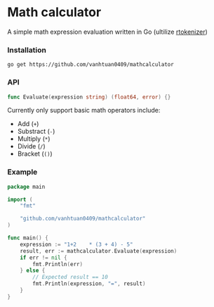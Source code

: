# Math calculator

A simple math expression evaluation written in Go (ultilize
[rtokenizer](https://github.com/vanhtuan0409/rtokenize))

### Installation

```
go get https://github.com/vanhtuan0409/mathcalculator
```

### API

```go
func Evaluate(expression string) (float64, error) {}
```

Currently only support basic math operators include:

* Add (`+`)
* Substract (`-`)
* Multiply (`*`)
* Divide (`/`)
* Bracket (`()`)

### Example

```go
package main

import (
	"fmt"

	"github.com/vanhtuan0409/mathcalculator"
)

func main() {
	expression := "1+2    * (3 + 4) - 5"
	result, err := mathcalculator.Evaluate(expression)
	if err != nil {
		fmt.Println(err)
	} else {
        // Expected result == 10
		fmt.Println(expression, "=", result)
	}
}
```
